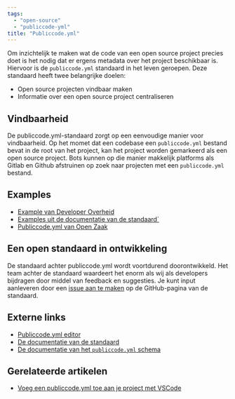 ```yaml
---
tags:
  - "open-source"
  - "publiccode-yml"
title: "Publiccode.yml"
---
```


Om inzichtelijk te maken wat de code van een open source project precies doet is het nodig dat er ergens metadata over het project beschikbaar is. Hiervoor is de `publiccode.yml` standaard in het leven geroepen. Deze standaard heeft twee belangrijke doelen:

- Open source projecten vindbaar maken
- Informatie over een open source project centraliseren

## Vindbaarheid

De publiccode.yml-standaard zorgt op een eenvoudige manier voor vindbaarheid. Op het momet dat een codebase een `publiccode.yml` bestand bevat in de root van het project, kan het project worden gemarkeerd als een open source project. Bots kunnen op die manier makkelijk platforms als Gitlab en Github afstruinen op zoek naar projecten met een `publiccode.yml` bestand.

## Examples

- [Example van Developer Overheid](./example)
- [Examples uit de documentatie van de standaard`](https://yml.publiccode.tools/example.html)
- [Publiccode.yml van Open Zaak](https://github.com/open-zaak/open-zaak/blob/main/publiccode.yaml)

## Een open standaard in ontwikkeling

De standaard achter publiccode.yml wordt voortdurend doorontwikkeld. Het team achter de standaard waardeert het enorm als wij als developers bijdragen door middel van feedback en suggesties. Je kunt input aanleveren door een [issue aan te maken](https://github.com/publiccodeyml/publiccode.yml/issues) op de GitHub-pagina van de standaard.

## Externe links

- [Publiccode.yml editor](https://interoperable-europe.ec.europa.eu/publiccode-editor/)
- [De documentatie van de standaard ](https://yml.publiccode.tools/index.html)
- [De documentatie van het `publiccode.yml` schema](https://yml.publiccode.tools/schema.core.html)

## Gerelateerde artikelen

- [Voeg een publiccode.yml toe aan je project met VSCode](../../tutorials/voeg-een-publiccode-yml-bestand-toe)
